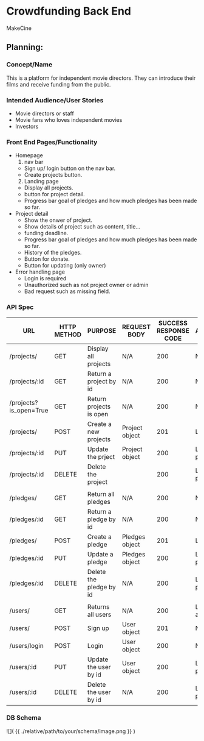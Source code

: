 
# Crowdfunding Back End

MakeCine

## Planning:

### Concept/Name

This is a platform for independent movie directors.
They can introduce their films and receive funding from the public.

### Intended Audience/User Stories

- Movie directors or staff
- Movie fans who loves independent movies
- Investors

### Front End Pages/Functionality

- Homepage
  1. nav bar
  - Sign up/ login button on the nav bar.
  - Create projects button.
  2. Landing page
  - Display all projects.
  - button for project detail.
  - Progress bar goal of pledges and how much pledges has been made so far.
- Project detail
  - Show the onwer of project.
  - Show details of project such as content, title...
  - funding deadline.
  - Progress bar goal of pledges and how much pledges has been made so far.
  - History of the pledges.
  - Button for donate.
  - Button for updating (only owner)
- Error handling page
  - Login is required
  - Unauthorized such as not project owner or admin
  - Bad request such as missing field.

### API Spec
| URL                    | HTTP METHOD | PURPOSE                 | REQUEST BODY   | SUCCESS RESPONSE CODE | Autnetication/Authorisation                         | 
|------------------------|-------------|-------------------------|----------------|-----------------------|-----------------------------------------------------| 
| /projects/             | GET         | Display all projects    | N/A            | 200                   | N/A                                                 | 
| /projects/:id          | GET         | Return a project by id  | N/A            | 200                   | N/A                                                 | 
| /projects?is_open=True | GET         | Return projects is open | N/A            | 200                   | N/A                                                 | 
| /projects/             | POST        | Create a new projects   | Project object | 201                   | Login required                                      | 
| /projects/:id          | PUT         | Update the prject       | Project object | 200                   | Login required /Must be the project owner or admin  | 
| /projects/:id          | DELETE      | Delete the project      |                | 200                   | Login required /Must be the project owner or admin  | 
|                        |             |                         |                |                       |                                                     | 
| /pledges/              | GET         | Return all pledges      | N/A            | 200                   | N/A                                                 | 
| /pledges/:id           | GET         | Return a pledge by id   | N/A            | 200                   | N/A                                                 | 
| /pledges/              | POST        | Create a pledge         | Pledges object | 201                   | Login required                                      | 
| /pledges/:id           | PUT         | Update a pledge         | Pledges object | 200                   | Login required /Must be the project owner or admin  | 
| /pledges/:id           | DELETE      | Delete the pledge by id | N/A            | 200                   | Login required /Must be the project owner or admin  | 
|                        |             |                         |                |                       |                                                     | 
| /users/                | GET         | Returns all users       | N/A            | 200                   | Login required /Must be the admin                   | 
| /users/                | POST        | Sign up                 | User object    | 201                   | N/A                                                 | 
| /users/login           | POST        | Login                   | User object    | 200                   | N/A                                                 | 
| /users/:id             | PUT         | Update the user by id   | User object    | 200                   | Login required /Must be the project owner or admin  | 
| /users/:id             | DELETE      | Delete the user by id   | N/A            | 200                   | Login required /Must be the project owner or admin  | 
### DB Schema

![]( {{ ./relative/path/to/your/schema/image.png }} )
